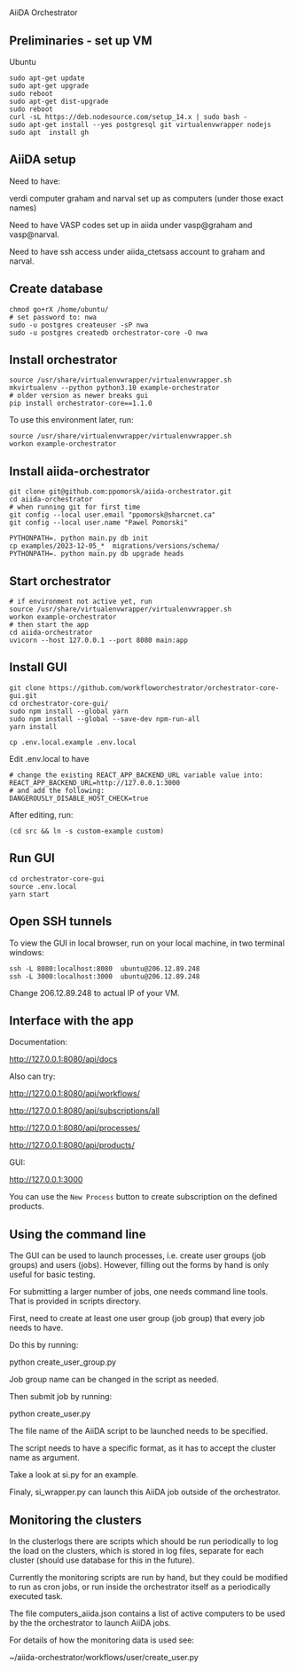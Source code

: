 # 
AiiDA Orchestrator

## Preliminaries - set up VM

Ubuntu

```shell
sudo apt-get update
sudo apt-get upgrade
sudo reboot
sudo apt-get dist-upgrade
sudo reboot
curl -sL https://deb.nodesource.com/setup_14.x | sudo bash -
sudo apt-get install --yes postgresql git virtualenvwrapper nodejs
sudo apt  install gh
```

## AiiDA setup

Need to have:

verdi computer graham and narval set up as computers (under those exact names)

Need to have VASP codes set up in aiida under vasp@graham and vasp@narval.

Need to have ssh access under aiida_ctetsass account to graham and narval.

## Create database

```shell
chmod go+rX /home/ubuntu/
# set password to: nwa
sudo -u postgres createuser -sP nwa
sudo -u postgres createdb orchestrator-core -O nwa
```

## Install orchestrator

```shell
source /usr/share/virtualenvwrapper/virtualenvwrapper.sh
mkvirtualenv --python python3.10 example-orchestrator
# older version as newer breaks gui
pip install orchestrator-core==1.1.0
```

To use this environment later, run:

```shell
source /usr/share/virtualenvwrapper/virtualenvwrapper.sh
workon example-orchestrator
```


## Install aiida-orchestrator

```shell
git clone git@github.com:ppomorsk/aiida-orchestrator.git
cd aiida-orchestrator
# when running git for first time
git config --local user.email "ppomorsk@sharcnet.ca"
git config --local user.name "Pawel Pomorski"

PYTHONPATH=. python main.py db init
cp examples/2023-12-05_*  migrations/versions/schema/
PYTHONPATH=. python main.py db upgrade heads
```


## Start orchestrator

```shell
# if environment not active yet, run
source /usr/share/virtualenvwrapper/virtualenvwrapper.sh
workon example-orchestrator
# then start the app
cd aiida-orchestrator
uvicorn --host 127.0.0.1 --port 8080 main:app
```

## Install GUI

```shell
git clone https://github.com/workfloworchestrator/orchestrator-core-gui.git
cd orchestrator-core-gui/
sudo npm install --global yarn
sudo npm install --global --save-dev npm-run-all
yarn install

cp .env.local.example .env.local
```

Edit .env.local to have

```shell
# change the existing REACT_APP_BACKEND_URL variable value into:
REACT_APP_BACKEND_URL=http://127.0.0.1:3000
# and add the following:
DANGEROUSLY_DISABLE_HOST_CHECK=true
```

After editing, run:

```shell
(cd src && ln -s custom-example custom)
```

## Run GUI

```shell
cd orchestrator-core-gui
source .env.local
yarn start
```

## Open SSH tunnels

To view the GUI in local browser, run on your local machine, in two terminal windows:


```shell
ssh -L 8080:localhost:8080  ubuntu@206.12.89.248
ssh -L 3000:localhost:3000  ubuntu@206.12.89.248
```

Change 206.12.89.248 to actual IP of your VM.

## Interface with the app

Documentation:

http://127.0.0.1:8080/api/docs

Also can try:

http://127.0.0.1:8080/api/workflows/

http://127.0.0.1:8080/api/subscriptions/all

http://127.0.0.1:8080/api/processes/

http://127.0.0.1:8080/api/products/

GUI:

http://127.0.0.1:3000

You can use the `New Process` button to create subscription on the defined
products.


## Using the command line

The GUI can be used to launch processes, i.e. create user groups (job groups) and users (jobs).
However, filling out the forms by hand is only useful for basic testing.

For submitting a larger number of jobs, one needs command line tools.  
That is provided in scripts directory.

First, need to create at least one user group (job group) that every job needs to have.

Do this by running:

python create_user_group.py

Job group name can be changed in the script as needed.

Then submit job by running:

python create_user.py

The file name of the AiiDA script to be launched needs to be specified.

The script needs to have a specific format, as it has to accept the cluster name as argument.

Take a look at si.py for an example.

Finaly, si_wrapper.py can launch this AiiDA job outside of the orchestrator.

## Monitoring the clusters

In the clusterlogs there are scripts which should be run periodically to log the load on the clusters,
which is stored in log files, separate for each cluster (should use database for this in the future).

Currently the monitoring scripts are run by hand, but they could be modified to run as cron jobs, or run
inside the orchestrator itself as a periodically executed task.

The file computers_aiida.json contains a list of active computers to be used by the the orchestrator to 
launch AiiDA jobs.

For details of how the monitoring data is used see:

~/aiida-orchestrator/workflows/user/create_user.py 


